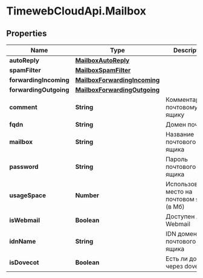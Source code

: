 # TimewebCloudApi.Mailbox

## Properties

Name | Type | Description | Notes
------------ | ------------- | ------------- | -------------
**autoReply** | [**MailboxAutoReply**](MailboxAutoReply.md) |  | 
**spamFilter** | [**MailboxSpamFilter**](MailboxSpamFilter.md) |  | 
**forwardingIncoming** | [**MailboxForwardingIncoming**](MailboxForwardingIncoming.md) |  | 
**forwardingOutgoing** | [**MailboxForwardingOutgoing**](MailboxForwardingOutgoing.md) |  | 
**comment** | **String** | Комментарий к почтовому ящику | 
**fqdn** | **String** | Домен почты | 
**mailbox** | **String** | Название почтового ящика | 
**password** | **String** | Пароль почтового ящика | 
**usageSpace** | **Number** | Использованное место на почтовом ящике (в Мб) | 
**isWebmail** | **Boolean** | Доступен ли Webmail | 
**idnName** | **String** | IDN домен почтового ящика | 
**isDovecot** | **Boolean** | Есть ли доступ через dovecot | 


